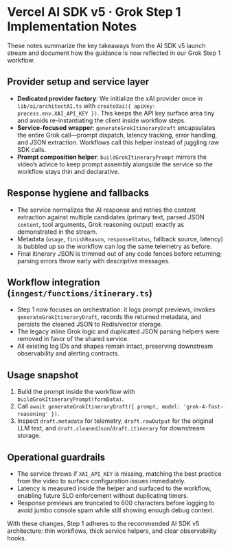 # Vercel AI SDK v5 · Grok Step 1 Implementation Notes

These notes summarize the key takeaways from the AI SDK v5 launch stream and document how the guidance is now reflected in our Grok Step 1 workflow.

## Provider setup and service layer

- **Dedicated provider factory**: We initialize the xAI provider once in `lib/ai/architectAI.ts` with `createXai({ apiKey: process.env.XAI_API_KEY })`. This keeps the API key surface area tiny and avoids re-instantiating the client inside workflow steps.
- **Service-focused wrapper**: `generateGrokItineraryDraft` encapsulates the entire Grok call—prompt dispatch, latency tracking, error handling, and JSON extraction. Workflows call this helper instead of juggling raw SDK calls.
- **Prompt composition helper**: `buildGrokItineraryPrompt` mirrors the video’s advice to keep prompt assembly alongside the service so the workflow stays thin and declarative.

## Response hygiene and fallbacks

- The service normalizes the AI response and retries the content extraction against multiple candidates (primary text, parsed JSON `content`, tool arguments, Grok reasoning output) exactly as demonstrated in the stream.
- Metadata (`usage`, `finishReason`, `responseStatus`, fallback source, latency) is bubbled up so the workflow can log the same telemetry as before.
- Final itinerary JSON is trimmed out of any code fences before returning; parsing errors throw early with descriptive messages.

## Workflow integration (`inngest/functions/itinerary.ts`)

- Step 1 now focuses on orchestration: it logs prompt previews, invokes `generateGrokItineraryDraft`, records the returned metadata, and persists the cleaned JSON to Redis/vector storage.
- The legacy inline Grok logic and duplicated JSON parsing helpers were removed in favor of the shared service.
- All existing log IDs and shapes remain intact, preserving downstream observability and alerting contracts.

## Usage snapshot

1. Build the prompt inside the workflow with `buildGrokItineraryPrompt(formData)`.  
2. Call `await generateGrokItineraryDraft({ prompt, model: 'grok-4-fast-reasoning' })`.  
3. Inspect `draft.metadata` for telemetry, `draft.rawOutput` for the original LLM text, and `draft.cleanedJson`/`draft.itinerary` for downstream storage.

## Operational guardrails

- The service throws if `XAI_API_KEY` is missing, matching the best practice from the video to surface configuration issues immediately.
- Latency is measured inside the helper and surfaced to the workflow, enabling future SLO enforcement without duplicating timers.
- Response previews are truncated to 600 characters before logging to avoid jumbo console spam while still showing enough debug context.

With these changes, Step 1 adheres to the recommended AI SDK v5 architecture: thin workflows, thick service helpers, and clear observability hooks.
